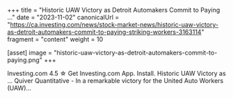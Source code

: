 +++
title = "Historic UAW Victory as Detroit Automakers Commit to Paying ..."
date = "2023-11-02"
canonicalUrl = "https://ca.investing.com/news/stock-market-news/historic-uaw-victory-as-detroit-automakers-commit-to-paying-striking-workers-3163114"
fragment = "content"
weight = 10

[asset]
    image = "historic-uaw-victory-as-detroit-automakers-commit-to-paying.png"
+++

Investing.com 4.5 ☆ Get Investing.com App. Install. Historic UAW Victory as 
... Quiver Quantitative - In a remarkable victory for the United Auto 
Workers (UAW)...
